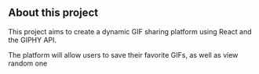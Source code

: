 <!-- ABOUT THE PROJECT -->

## About this project
This project aims to  create a dynamic GIF sharing platform using React and the GIPHY API. 

The platform will allow users to save their favorite GIFs, as well as view random one





